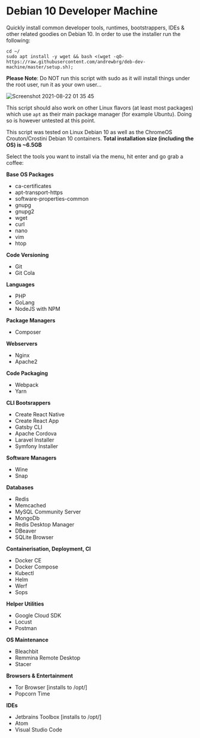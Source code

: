 # Debian 10 Developer Machine

Quickly install common developer tools, runtimes, bootstrappers, IDEs & other related goodies on Debian 10. In order to use the installer run the following:

```shell
cd ~/
sudo apt install -y wget && bash <(wget -qO- https://raw.githubusercontent.com/andrewbrg/deb-dev-machine/master/setup.sh);
```

__Please Note__: Do NOT run this script with sudo as it will install things under the root user, run it as your own user...

![Screenshot 2021-08-22 01 35 45](https://user-images.githubusercontent.com/5937311/130337388-1f37033b-065b-4375-96c1-b4778c5a17e4.png)

This script should also work on other Linux flavors (at least most packages) which use `apt` as their main package manager (for example Ubuntu). Doing so is however untested at this point.

This script was tested on Linux Debian 10 as well as the ChromeOS Crouton/Crostini Debian 10 containers. __Total installation size (including the OS) is ~6.5GB__

Select the tools you want to install via the menu, hit enter and go grab a coffee:

__Base OS Packages__

- ca-certificates
- apt-transport-https
- software-properties-common
- gnupg
- gnupg2
- wget
- curl
- nano
- vim
- htop

__Code Versioning__

- Git
- Git Cola

__Languages__

- PHP
- GoLang
- NodeJS with NPM

__Package Managers__

- Composer

__Webservers__

- Nginx
- Apache2

__Code Packaging__

- Webpack
- Yarn

__CLI Bootsrappers__

- Create React Native
- Create React App
- Gatsby CLI
- Apache Cordova
- Laravel Installer
- Symfony Installer

__Software Managers__

- Wine
- Snap

__Databases__

- Redis
- Memcached
- MySQL Community Server
- MongoDb
- Redis Desktop Manager
- DBeaver
- SQLite Browser

__Containerisation, Deployment, CI__

- Docker CE
- Docker Compose
- Kubectl
- Helm
- Werf
- Sops

__Helper Utilities__

- Google Cloud SDK
- Locust
- Postman

__OS Maintenance__

- Bleachbit
- Remmina Remote Desktop
- Stacer

__Browsers & Entertainment__

- Tor Browser [installs to /opt/]
- Popcorn Time

__IDEs__

- Jetbrains Toolbox [installs to /opt/]
- Atom
- Visual Studio Code
